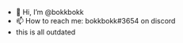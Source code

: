 - 👋 Hi, I’m @bokkbokk
- 📫 How to reach me: bokkbokk#3654 on discord
- this is all outdated

<!---
bokkbokk/bokkbokk is a ✨ special ✨ repository because its `README.md` (this file) appears on your GitHub profile.
You can click the Preview link to take a look at your changes.
--->

